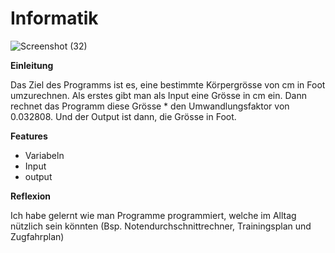 # Informatik
![Screenshot (32)](https://user-images.githubusercontent.com/96227945/146333752-13a8a9ef-4eee-46dc-bc4a-2c2ef694834e.png)

**Einleitung**

Das Ziel des Programms ist es, eine bestimmte Körpergrösse von cm in Foot umzurechnen. Als erstes gibt man als Input eine Grösse in cm ein. Dann rechnet das Programm diese Grösse * den Umwandlungsfaktor von 0.032808. Und der Output ist dann, die Grösse in Foot.

**Features**
- Variabeln
- Input
- output

**Reflexion**

Ich habe gelernt wie man  Programme programmiert, welche im Alltag nützlich sein könnten
(Bsp. Notendurchschnittrechner, Trainingsplan und Zugfahrplan)

